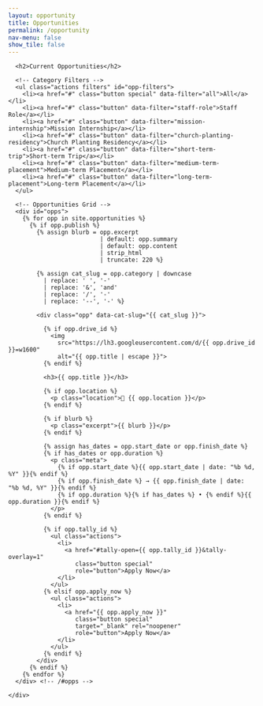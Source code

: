 ```yaml
---
layout: opportunity
title: Opportunities
permalink: /opportunity
nav-menu: false
show_tile: false
---
```


<div id="main" class="alt">
  <section id="ten">
    <div class="inner">

      <h2>Current Opportunities</h2>

      <!-- Category Filters -->
      <ul class="actions filters" id="opp-filters">
        <li><a href="#" class="button special" data-filter="all">All</a></li>
        <li><a href="#" class="button" data-filter="staff-role">Staff Role</a></li>
        <li><a href="#" class="button" data-filter="mission-internship">Mission Internship</a></li>
        <li><a href="#" class="button" data-filter="church-planting-residency">Church Planting Residency</a></li>
        <li><a href="#" class="button" data-filter="short-term-trip">Short-term Trip</a></li>
        <li><a href="#" class="button" data-filter="medium-term-placement">Medium-term Placement</a></li>
        <li><a href="#" class="button" data-filter="long-term-placement">Long-term Placement</a></li>
      </ul>

      <!-- Opportunities Grid -->
      <div id="opps">
        {% for opp in site.opportunities %}
          {% if opp.publish %}
            {% assign blurb = opp.excerpt
                              | default: opp.summary
                              | default: opp.content
                              | strip_html
                              | truncate: 220 %}

            {% assign cat_slug = opp.category | downcase
              | replace: ' ', '-'
              | replace: '&', 'and'
              | replace: '/', '-'
              | replace: '--', '-' %}

            <div class="opp" data-cat-slug="{{ cat_slug }}">

              {% if opp.drive_id %}
                <img
                  src="https://lh3.googleusercontent.com/d/{{ opp.drive_id }}=w1600"
                  alt="{{ opp.title | escape }}">
              {% endif %}

              <h3>{{ opp.title }}</h3>

              {% if opp.location %}
                <p class="location">📍 {{ opp.location }}</p>
              {% endif %}

              {% if blurb %}
                <p class="excerpt">{{ blurb }}</p>
              {% endif %}

              {% assign has_dates = opp.start_date or opp.finish_date %}
              {% if has_dates or opp.duration %}
                <p class="meta">
                  {% if opp.start_date %}{{ opp.start_date | date: "%b %d, %Y" }}{% endif %}
                  {% if opp.finish_date %} → {{ opp.finish_date | date: "%b %d, %Y" }}{% endif %}
                  {% if opp.duration %}{% if has_dates %} • {% endif %}{{ opp.duration }}{% endif %}
                </p>
              {% endif %}

              {% if opp.tally_id %}
                <ul class="actions">
                  <li>
                    <a href="#tally-open={{ opp.tally_id }}&tally-overlay=1"
                       class="button special"
                       role="button">Apply Now</a>
                  </li>
                </ul>
              {% elsif opp.apply_now %}
                <ul class="actions">
                  <li>
                    <a href="{{ opp.apply_now }}"
                       class="button special"
                       target="_blank" rel="noopener"
                       role="button">Apply Now</a>
                  </li>
                </ul>
              {% endif %}
            </div>
          {% endif %}
        {% endfor %}
      </div> <!-- /#opps -->

    </div>
  </section>
</div>

<style>
  /* Grid */
  #opps {
    display: grid;
    grid-template-columns: repeat(auto-fit, minmax(280px, 1fr));
    gap: 1.25rem;
    margin-top: 1rem;
  }

  /* Card — square corners to match theme */
  #opps .opp {
    background: #161a22;
    color: #e6e9ef;
    border: 1px solid rgba(230,233,239,0.10);
    border-radius: 0;
    padding: 1rem;
    box-shadow: none;
  }

  /* Image */
  #opps .opp img {
    width: 100%;
    height: auto;
    display: block;
    border-radius: 0;
    margin-bottom: 0.5rem;
  }

  /* Text */
  #opps .opp h3 {
    margin: 0.25rem 0 0.25rem;
    line-height: 1.25;
    color: #ffffff;
  }
  #opps .opp .location {
    margin: 0 0 0.5rem;
    color: rgba(230,233,239,0.68);
    font-weight: 600;
  }
  #opps .opp .excerpt {
    margin: 0 0 0.5rem;
    color: rgba(230,233,239,0.68);
  }
  #opps .opp .meta {
    margin: 0 0 0.75rem;
    color: rgba(230,233,239,0.68);
    font-size: 0.95rem;
  }

  /* Add spacing between filter buttons */
  #opp-filters li {
    margin: 0.25rem 0.5rem 0.25rem 0;
  }
  #opp-filters .button {
    min-width: 10rem;
    text-align: center;
  }
</style>

<script>
  (function () {
    const bar   = document.getElementById('opp-filters');
    if (!bar) return;

    const btns  = bar.querySelectorAll('[data-filter]');
    const cards = document.querySelectorAll('#opps .opp');

    function applyFilter(slug) {
      cards.forEach(card => {
        const cat = card.getAttribute('data-cat-slug');
        card.style.display = (slug === 'all' || cat === slug) ? '' : 'none';
      });
    }

    function setActive(targetBtn) {
      btns.forEach(b => b.classList.remove('special'));
      targetBtn.classList.add('special');
    }

    btns.forEach(btn => {
      btn.addEventListener('click', function (e) {
        e.preventDefault();
        const slug = this.getAttribute('data-filter');
        applyFilter(slug);
        setActive(this);
        if (history && history.replaceState) history.replaceState(null, '', '#' + slug);
      });
    });

    const initialSlug = (location.hash || '#all').slice(1);
    const initBtn = bar.querySelector(`[data-filter="${initialSlug}"]`) || btns[0];
    setActive(initBtn);
    applyFilter(initBtn.getAttribute('data-filter'));
  })();
</script>

<script async src="https://tally.so/widgets/embed.js"></script>